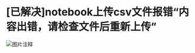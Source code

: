# [已解决]notebook上传csv文件报错“内容出错，请检查文件后重新上传”

![图片注释](http://storage-uqer.datayes.com/579b1783228e5ba28e05fe72/848b1c6c-2553-11e8-927b-0242ac140002)
